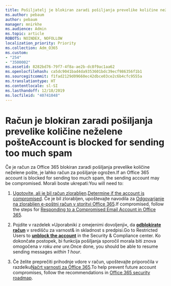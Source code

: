 ```yaml
---
title: Pošiljatelj je blokiran zaradi pošiljanja prevelike količine neželene pošte
ms.author: pebaum
author: pebaum
manager: mnirkhe
ms.audience: Admin
ms.topic: article
ROBOTS: NOINDEX, NOFOLLOW
localization_priority: Priority
ms.collection: Adm_O365
ms.custom:
- "254"
- "3500002"
ms.assetid: 8282bd76-79f7-4f8a-ae2b-dc8f9ac1aa62
ms.openlocfilehash: ca5dc9041bad4da9353601bdc39ecf986356f1b1
ms.sourcegitcommit: f1fad2129d09660ec42dbce03ce2c6b4cfc9555a
ms.translationtype: HT
ms.contentlocale: sl-SI
ms.lasthandoff: 12/18/2019
ms.locfileid: "40741048"
---
```

# <a name="account-is-blocked-for-sending-too-much-spam"></a><span data-ttu-id="66a3c-102">Račun je blokiran zaradi pošiljanja prevelike količine neželene pošte</span><span class="sxs-lookup"><span data-stu-id="66a3c-102">Account is blocked for sending too much spam</span></span>

<span data-ttu-id="66a3c-103">Če je račun za Office 365 blokiran zaradi pošiljanja prevelike količine neželene pošte, je lahko račun za pošiljanje ogrožen.</span><span class="sxs-lookup"><span data-stu-id="66a3c-103">If an Office 365 account is blocked for sending too much spam, the sending account may be compromised.</span></span> <span data-ttu-id="66a3c-104">Morali boste ukrepati:</span><span class="sxs-lookup"><span data-stu-id="66a3c-104">You will need to:</span></span>
  
1. <span data-ttu-id="66a3c-105">[Ugotovite, ali je bil račun zlorabljen](https://docs.microsoft.com/microsoft-365/security/office-365-security/responding-to-a-compromised-email-account#symptoms-of-a-compromised-office-365-email-account).</span><span class="sxs-lookup"><span data-stu-id="66a3c-105">[Determine if the account is compromised](https://docs.microsoft.com/microsoft-365/security/office-365-security/responding-to-a-compromised-email-account#symptoms-of-a-compromised-office-365-email-account).</span></span> <span data-ttu-id="66a3c-106">Če je bil zlorabljen, upoštevajte navodila za [Odgovarjanje na zlorabljen e-poštni račun v storitvi Office 365](https://docs.microsoft.com/office365/securitycompliance/responding-to-a-compromised-email-account).</span><span class="sxs-lookup"><span data-stu-id="66a3c-106">If compromised, follow the steps for [Responding to a Compromised Email Account in Office 365](https://docs.microsoft.com/office365/securitycompliance/responding-to-a-compromised-email-account).</span></span>

2. <span data-ttu-id="66a3c-107">Pojdite v razdelek »Uporabniki z omejenimi dovoljenji«, da **[odblokirate račun](https://protection.office.com/?hash=/restrictedusers)** v središču za varnost&amp; in skladnost s predpisi.</span><span class="sxs-lookup"><span data-stu-id="66a3c-107">Go to Restricted Users to **[unblock the account](https://protection.office.com/?hash=/restrictedusers)** in the Security &amp; Compliance center.</span></span> <span data-ttu-id="66a3c-108">Ko dokončate postopek, bi funkcija pošiljanja sporočil morala biti znova omogočena *v roku ene ure*.</span><span class="sxs-lookup"><span data-stu-id="66a3c-108">Once done, you should be able to resume sending messages  *within 1 hour*.</span></span>

3. <span data-ttu-id="66a3c-109">Če želite preprečiti prihodnje vdore v račun, upoštevajte priporočila v razdelku[Načrt varnosti za Office 365](https://docs.microsoft.com/office365/securitycompliance/security-roadmap).</span><span class="sxs-lookup"><span data-stu-id="66a3c-109">To help prevent future account compromises, follow the recommendations in [Office 365 security roadmap](https://docs.microsoft.com/office365/securitycompliance/security-roadmap).</span></span>
  